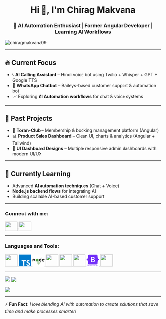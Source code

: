 <h1 align="center">Hi 👋, I'm Chirag Makvana</h1> 
<h3 align="center">🚀 AI Automation Enthusiast | Former Angular Developer | Learning AI Workflows</h3>  

<p align="left"> 
  <img src="https://komarev.com/ghpvc/?username=chiragmakvana09&label=Profile%20views&color=0e75b6&style=flat" alt="chiragmakvana09" /> 
</p>  

---

## 🔥 **Current Focus**
- 📞 **AI Calling Assistant** – Hindi voice bot using Twilio + Whisper + GPT + Google TTS  
- 💬 **WhatsApp Chatbot** – Baileys-based customer support & automation bot  
- 📈 Exploring **AI Automation workflows** for chat & voice systems  

---

## 📂 **Past Projects**
- 🏢 **Toran-Club** – Membership & booking management platform (Angular)  
- 📊 **Product Sales Dashboard** – Clean UI, charts & analytics (Angular + Tailwind)  
- 🎨 **UI Dashboard Designs** – Multiple responsive admin dashboards with modern UI/UX  

---

## 🌱 **Currently Learning**
- Advanced **AI automation techniques** (Chat + Voice)  
- **Node.js backend flows** for integrating AI  
- Building scalable AI-based customer support  

---

<h3 align="left">Connect with me:</h3>  
<p align="left"> 
<a href="https://linkedin.com/in/chirag-makvana" target="blank">
  <img align="center" src="https://raw.githubusercontent.com/rahuldkjain/github-profile-readme-generator/master/src/images/icons/Social/linked-in-alt.svg" height="30" width="40" />
</a> 
<a href="https://instagram.com/chirag.__.makwana" target="blank">
  <img align="center" src="https://raw.githubusercontent.com/rahuldkjain/github-profile-readme-generator/master/src/images/icons/Social/instagram.svg" height="30" width="40" />
</a> 
</p>  

---

<h3 align="left">Languages and Tools:</h3>  
<p align="left"> 
  <a href="https://angular.io" target="_blank"> <img src="https://angular.io/assets/images/logos/angular/angular.svg" width="40" height="40"/> </a>
  <a href="https://www.typescriptlang.org/" target="_blank"> <img src="https://raw.githubusercontent.com/devicons/devicon/master/icons/typescript/typescript-original.svg" width="40" height="40"/> </a>
  <a href="https://nodejs.org" target="_blank"> <img src="https://raw.githubusercontent.com/devicons/devicon/master/icons/nodejs/nodejs-original-wordmark.svg" width="40" height="40"/> </a>
  <a href="https://www.twilio.com/" target="_blank"> <img src="https://www.vectorlogo.zone/logos/twilio/twilio-icon.svg" width="40" height="40"/> </a>
  <a href="https://firebase.google.com/" target="_blank"> <img src="https://www.vectorlogo.zone/logos/firebase/firebase-icon.svg" width="40" height="40"/> </a>
  <a href="https://tailwindcss.com/" target="_blank"> <img src="https://www.vectorlogo.zone/logos/tailwindcss/tailwindcss-icon.svg" width="40" height="40"/> </a>
  <a href="https://getbootstrap.com" target="_blank"> <img src="https://raw.githubusercontent.com/devicons/devicon/master/icons/bootstrap/bootstrap-plain-wordmark.svg" width="40" height="40"/> </a>
  <a href="https://git-scm.com/" target="_blank"> <img src="https://www.vectorlogo.zone/logos/git-scm/git-scm-icon.svg" width="40" height="40"/> </a>
</p>  

---

<p><img align="left" src="https://github-readme-stats.vercel.app/api/top-langs?username=chiragmakvana09&show_icons=true&locale=en&layout=compact" /></p>  

<p>&nbsp;<img align="center" src="https://github-readme-stats.vercel.app/api?username=chiragmakvana09&show_icons=true&locale=en" /></p>  

<p><img align="center" src="https://github-readme-streak-stats.herokuapp.com/?user=chiragmakvana09" /></p>  

---

⚡ **Fun Fact**: *I love blending AI with automation to create solutions that save time and make processes smarter!*
